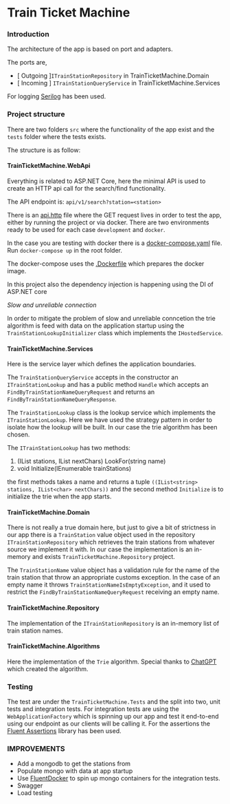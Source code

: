 # Train Ticket Machine

### Introduction  

The architecture of the app is based on port and adapters.

The ports are, 
- [ Outgoing ]`ITrainStationRepository` in TrainTicketMachine.Domain
- [ Incoming ] `ITrainStationQueryService` in TrainTicketMachine.Services

For logging [Serilog](https://serilog.net/) has been used.

### Project structure

There are two folders `src` where the functionality of the app exist and the
`tests` folder where the tests exists.

The structure is as follow:

#### TrainTicketMachine.WebApi
Everything is related to ASP.NET Core, here the minimal API is used to create
an HTTP api call for the search/find functionality. 

The API endpoint is: `api/v1/search?station=<station>` 

There is an [api.http](api.http) file where the GET request lives in order to test the app,
either by running the project or via docker. There are two environments ready 
to be used  for each case `development` and `docker`.

In the case you are testing with docker there is a [docker-compose.yaml](docker-compose.yaml)
file. Run `docker-compose up` in the root folder.

The docker-compose uses the [.Dockerfile](.Dockerfile) which prepares the docker
image. 
   
In this project also the dependency injection is happening using the DI of ASP.NET core
       
*Slow and unreliable connection*

In order to mitigate the problem of slow and unreliable conncetion the trie 
algorithm is feed with data on the application startup using the `TrainStationLookupInitializer` class
which implements the `IHostedService`.

#### TrainTicketMachine.Services
Here is the service layer which defines the application boundaries.

The `TrainStationQueryService` accepts in the constructor an `ITrainStationLookup`
and has a public method `Handle` which accepts an `FindByTrainStationNameQueryRequest`
and returns an `FindByTrainStationNameQueryResponse`.

The `TrainStationLookup` class is the lookup service which implements the `ITrainStationLookup`.
Here we have used the strategy pattern in order to isolate how the lookup will be 
built. In our case the trie algorithm has been chosen.

The `ITrainStationLookup`  has two methods:

1. (IList<string> stations, IList<char> nextChars) LookFor(string name)
2. void Initialize(IEnumerable<TrainStation> trainStations)

the first methods takes a name and returns a tuple `((IList<string> stations, IList<char> nextChars))`
and the second method `Initialize` is to initialize the trie when the app starts.
      
 #### TrainTicketMachine.Domain
 There is not really a true domain here, but just to give a bit of strictness 
 in our app there is a `TrainStation` value object used in the repository `ITrainStationRepository`
 which retrieves the train stations from whatever source we implement it with.
In our case the implementation is an in-memory and exists `TrainTicketMachine.Repository` project. 

The `TrainStationName` value object has a validation rule for the name
of the train station that throw an appropriate customs exception. 
In the case of an empty name it throws `TrainStationNameIsEmptyException`, and it
used to restrict the `FindByTrainStationNameQueryRequest` receiving an empty name.
#### TrainTicketMachine.Repository
The implementation of the `ITrainStationRepository` is an in-memory list of train station names.

#### TrainTicketMachine.Algorithms
Here the implementation of the `Trie` algorithm. Special thanks to 
[ChatGPT](https://openai.com/) which created the algorithm.

### Testing
The test are under the `TrainTicketMachine.Tests` and the split into two, unit tests
and integration tests. For integration tests are using the `WebApplicationFactory` which 
is spinning up our app and test it end-to-end using our endpoint as our clients will be calling it. 
For the assertions the [Fluent Assertions](https://fluentassertions.com/) library has been used.

### IMPROVEMENTS
 - Add a mongodb to get the stations from
 - Populate mongo with data at app startup 
 - Use [FluentDocker](https://github.com/mariotoffia/FluentDocker) to spin up mongo containers for the integration tests.
 - Swagger
 - Load testing
